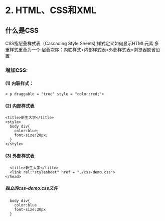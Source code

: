 # 2. HTML、CSS和XML


## 什么是CSS
CSS指层叠样式表（Cascading Style Sheets)
样式定义如何显示HTML元素
多重样式重叠为一个
层叠次序：内联样式>内部样式表>外部样式表>浏览器缺省设置

### 增加CSS:  
#### (1) 内联样式：
```
< p draggable = "true" style = "color:red;">
```

#### (2) 内部样式表
```
<title>新生大学</title>
<style>
  body div{
    color:blue;
    font-size:20px;
  }
</style>
```
#### (3) 外部样式表
```
  <title>新生大学</title>
  <link rel:"stylesheet" href = "./css-demo.css">
</head>
```
 
##### 独立的css-demo.css文件
```
  body div{
    color:blue
    font-size:30px
  }
 ```
  
